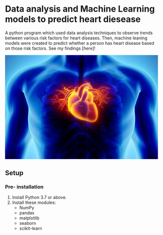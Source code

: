 # Data analysis and Machine Learning models to predict heart diesease

A python program which used data analysis techniques to observe trends between various risk factors for heart diseases. Then, machine leaning models were created to predict whether a person has heart disease based on those risk factors. See my findings [here]!


<img src="heart_illustration.jpg" width="750">

## Setup

### Pre- installation

1. Install Python 3.7 or above.
2. Install these modules:
    - NumPy
    - pandas
    - matplotlib
    - seaborn
    - scikit-learn

